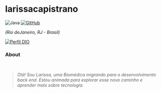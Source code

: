 # larissacapistrano 
![Java](https://img.shields.io/badge/java-%23ED8B00.svg?style=for-the-badge&logo=openjdk&logoColor=white)
[![GitHub](https://img.shields.io/badge/GitHub-100000?style=for-the-badge&logo=github&logoColor=white)](https://github.com/larissacapistrano)

<i>(Rio deJaneiro, RJ - Brasil)</i>

[![Perfil DIO](https://img.shields.io/badge/-Meu%20Perfil%20na%20DIO-0077B5?style=for-the-badge&logo=gitbook&logoColor=white)](https://www.dio.me/users/larissaflorcapistrano)

### About 
<i>
<br />
  
> Olá! Sou Larissa, uma Biomédica migrando para o desenvolvimento back end.
> Estou animada para explorar esse novo caminho e aprender mais sobre tecnologia.
> <br />
</i>

